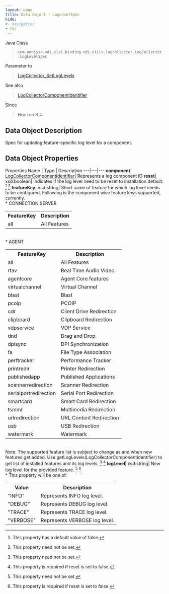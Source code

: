 ```yaml
---
layout: page
title: Data Object - LogLevelSpec
hide:
#- navigation
- toc
---
```






Java Class
> `com.omnissa.vdi.vlsi.binding.vdi.utils.logcollector.LogCollector.LogLevelSpec`

Parameter to
> [LogCollector_SetLogLevels](vdi.utils.logcollector.LogCollector.md#setLogLevels)

See also
> [LogCollectorComponentIdentifier](vdi.utils.logcollector.LogCollector.LogCollectorComponentIdentifier.md)

Since
> Horizon 8.4


## Data Object Description

Spec for updating feature-specific log level for a component.

## Data Object Properties
Properties
Name |  Type |  Description
---|---|---
**component**| [LogCollectorComponentIdentifier](vdi.utils.logcollector.LogCollector.LogCollectorComponentIdentifier.md)|  Represents a log component ID
**reset**|  xsd:boolean|  Indicates if the log level need to be reset to installation default. [^5] [^1]
**featureKey**|  xsd:string|  Short name of feature for which log level needs to be configured. Following is the component wise feature keys supported, currently. <br>* CONNECTION SERVER<br><table><tr><th>FeatureKey</th><th>Description</th></tr><tr><td>all</td><td>All Features</td></tr></table><br>* AGENT<br><table><tr><th>FeatureKey</th><th>Description</th></tr><tr><td>all</td><td>All Features</td></tr><tr><td>rtav</td><td>Real Time Audio Video</td></tr><tr><td>agentcore</td><td>Agent Core features</td></tr><tr><td>virtualchannel</td><td>Virtual Channel</td></tr><tr><td>blast</td><td>Blast</td></tr><tr><td>pcoip</td><td>PCOIP</td></tr><tr><td>cdr</td><td>Client Drive Redirection</td></tr><tr><td>clipboard</td><td>Clipboard Redirection</td></tr><tr><td>vdpservice</td><td>VDP Service</td></tr><tr><td>dnd</td><td>Drag and Drop</td></tr><tr><td>dpisync</td><td>DPI Synchronization</td></tr><tr><td>fa</td><td>File Type Association</td></tr><tr><td>perftracker</td><td>Performance Tracker</td></tr><tr><td>printredir</td><td>Printer Redirection</td></tr><tr><td>publishedapp</td><td>Published Applications</td></tr><tr><td>scannerredirection</td><td>Scanner Redirection</td></tr><tr><td>serialportredirection</td><td>Serial Port Redirection</td></tr><tr><td>smartcard</td><td>Smart Card Redirection</td></tr><tr><td>tsmmr</td><td>Multimedia Redirection</td></tr><tr><td>urlredirection</td><td>URL Content Redirection</td></tr><tr><td>usb</td><td>USB Redirection</td></tr><tr><td>watermark</td><td>Watermark</td></tr></table><br>Note: The supported feature list is subject to change as and when new features get added. Use getLogLevels(LogCollectorComponentIdentifier) to get list of installed features and its log levels. [^1] [^158]
**logLevel**|  xsd:string|  New log level for the provided feature. [^1] [^158] <br>* This property will be one of:<br><table><tr><th>Value</th><th>Description</th></tr><tr><td>"INFO"</td><td>Represents INFO log level.</td></tr><tr><td>"DEBUG"</td><td>Represents DEBUG log level.</td></tr><tr><td>"TRACE"</td><td>Represents TRACE log level.</td></tr><tr><td>"VERBOSE"</td><td>Represents VERBOSE log level.</td></tr></table>
 


 


[^1]: This property need not be set.
[^5]: This property has a default value of false.
[^158]: This property is required if reset is set to false.